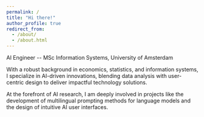 ```yaml
---
permalink: /
title: "Hi there!"
author_profile: true
redirect_from: 
  - /about/
  - /about.html
---
```


AI Engineer -- MSc Information Systems, University of Amsterdam

With a robust background in economics, statistics, and information systems, I specialize in AI-driven innovations, blending data analysis with user-centric design to deliver impactful technology solutions.

At the forefront of AI research, I am deeply involved in projects like the development of multilingual prompting methods for language models and the design of intuitive AI user interfaces. 
